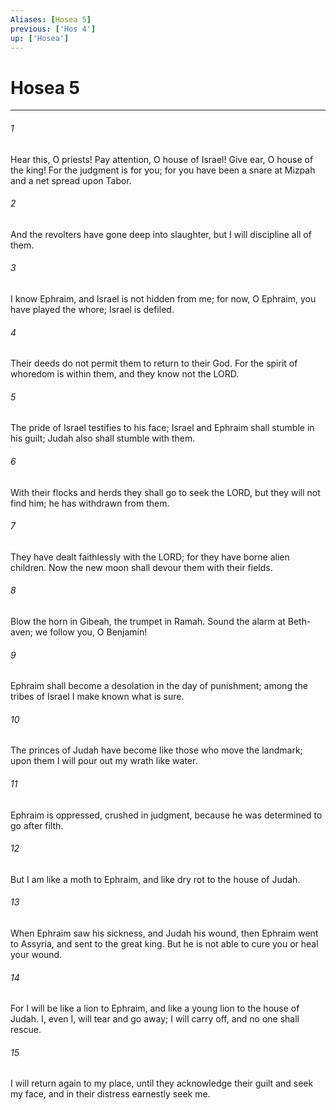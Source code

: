 ```yaml
---
Aliases: [Hosea 5]
previous: ['Hos 4']
up: ['Hosea']
---
```

# Hosea 5

***

 

###### 1 
Hear this, O priests! 
 Pay attention, O house of Israel! 
 Give ear, O house of the king! 
 For the judgment is for you; 
 for you have been a snare at Mizpah 
 and a net spread upon Tabor. 
 
 

###### 2 
And the revolters have gone deep into slaughter, 
 but I will discipline all of them.
 
 

###### 3 
I know Ephraim, 
 and Israel is not hidden from me; 
 for now, O Ephraim, you have played the whore; 
 Israel is defiled. 
 
 

###### 4 
Their deeds do not permit them 
 to return to their God. 
 For the spirit of whoredom is within them, 
 and they know not the LORD.
 
 

###### 5 
The pride of Israel testifies to his face; 
 Israel and Ephraim shall stumble in his guilt; 
 Judah also shall stumble with them. 
 
 

###### 6 
With their flocks and herds they shall go 
 to seek the LORD, 
 but they will not find him; 
 he has withdrawn from them. 
 
 

###### 7 
They have dealt faithlessly with the LORD; 
 for they have borne alien children. 
 Now the new moon shall devour them with their fields.
 
 

###### 8 
Blow the horn in Gibeah, 
 the trumpet in Ramah. 
 Sound the alarm at Beth-aven; 
 we follow you, O Benjamin! 
 
 

###### 9 
Ephraim shall become a desolation 
 in the day of punishment; 
 among the tribes of Israel 
 I make known what is sure. 
 
 

###### 10 
The princes of Judah have become 
 like those who move the landmark; 
 upon them I will pour out 
 my wrath like water. 
 
 

###### 11 
Ephraim is oppressed, crushed in judgment, 
 because he was determined to go after filth. 
 
 

###### 12 
But I am like a moth to Ephraim, 
 and like dry rot to the house of Judah.
 
 

###### 13 
When Ephraim saw his sickness, 
 and Judah his wound, 
 then Ephraim went to Assyria, 
 and sent to the great king. 
 But he is not able to cure you 
 or heal your wound. 
 
 

###### 14 
For I will be like a lion to Ephraim, 
 and like a young lion to the house of Judah. 
 I, even I, will tear and go away; 
 I will carry off, and no one shall rescue.
 
 

###### 15 
I will return again to my place, 
 until they acknowledge their guilt and seek my face, 
 and in their distress earnestly seek me.
 
